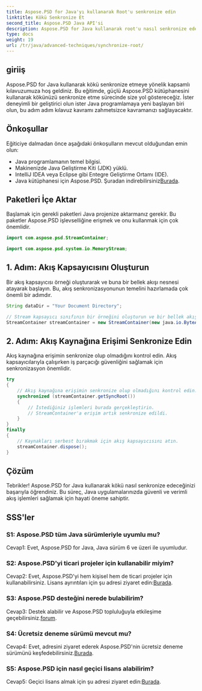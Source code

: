 ```yaml
---
title: Aspose.PSD for Java'yı kullanarak Root'u senkronize edin
linktitle: Kökü Senkronize Et
second_title: Aspose.PSD Java API'si
description: Aspose.PSD for Java kullanarak root'u nasıl senkronize edeceğinizi öğrenin. Verimli Java akışı işlemleri için adım adım kılavuzumuzu izleyin.
type: docs
weight: 19
url: /tr/java/advanced-techniques/synchronize-root/
---
```

## giriiş

Aspose.PSD for Java kullanarak kökü senkronize etmeye yönelik kapsamlı kılavuzumuza hoş geldiniz. Bu eğitimde, güçlü Aspose.PSD kütüphanesini kullanarak kökünüzü senkronize etme sürecinde size yol göstereceğiz. İster deneyimli bir geliştirici olun ister Java programlamaya yeni başlayan biri olun, bu adım adım kılavuz kavramı zahmetsizce kavramanızı sağlayacaktır.

## Önkoşullar

Eğiticiye dalmadan önce aşağıdaki önkoşulların mevcut olduğundan emin olun:

- Java programlamanın temel bilgisi.
- Makinenizde Java Geliştirme Kiti (JDK) yüklü.
- IntelliJ IDEA veya Eclipse gibi Entegre Geliştirme Ortamı (IDE).
-  Java kütüphanesi için Aspose.PSD. Şuradan indirebilirsiniz[Burada](https://releases.aspose.com/psd/java/).

## Paketleri İçe Aktar

Başlamak için gerekli paketleri Java projenize aktarmanız gerekir. Bu paketler Aspose.PSD işlevselliğine erişmek ve onu kullanmak için çok önemlidir.

```java
import com.aspose.psd.StreamContainer;

import com.aspose.psd.system.io.MemoryStream;
```

## 1. Adım: Akış Kapsayıcısını Oluşturun

Bir akış kapsayıcısı örneği oluşturarak ve buna bir bellek akışı nesnesi atayarak başlayın. Bu, akış senkronizasyonunun temelini hazırlamada çok önemli bir adımdır.

```java
String dataDir = "Your Document Directory";

// Stream kapsayıcı sınıfının bir örneğini oluşturun ve bir bellek akışı nesnesi atayın.
StreamContainer streamContainer = new StreamContainer(new java.io.ByteArrayInputStream(new byte[0]));
```

## 2. Adım: Akış Kaynağına Erişimi Senkronize Edin

Akış kaynağına erişimin senkronize olup olmadığını kontrol edin. Akış kapsayıcılarıyla çalışırken iş parçacığı güvenliğini sağlamak için senkronizasyon önemlidir.

```java
try
{
    // Akış kaynağına erişimin senkronize olup olmadığını kontrol edin.
    synchronized (streamContainer.getSyncRoot())
    {
        // İstediğiniz işlemleri burada gerçekleştirin.
        // StreamContainer'a erişim artık senkronize edildi.
    }
}
finally
{
    // Kaynakları serbest bırakmak için akış kapsayıcısını atın.
    streamContainer.dispose();
}
```

## Çözüm

Tebrikler! Aspose.PSD for Java kullanarak kökü nasıl senkronize edeceğinizi başarıyla öğrendiniz. Bu süreç, Java uygulamalarınızda güvenli ve verimli akış işlemleri sağlamak için hayati öneme sahiptir.

## SSS'ler

### S1: Aspose.PSD tüm Java sürümleriyle uyumlu mu?

Cevap1: Evet, Aspose.PSD for Java, Java sürüm 6 ve üzeri ile uyumludur.

### S2: Aspose.PSD'yi ticari projeler için kullanabilir miyim?

Cevap2: Evet, Aspose.PSD'yi hem kişisel hem de ticari projeler için kullanabilirsiniz. Lisans ayrıntıları için şu adresi ziyaret edin:[Burada](https://purchase.aspose.com/buy).

### S3: Aspose.PSD desteğini nerede bulabilirim?

 Cevap3: Destek alabilir ve Aspose.PSD topluluğuyla etkileşime geçebilirsiniz.[forum](https://forum.aspose.com/c/psd/34).

### S4: Ücretsiz deneme sürümü mevcut mu?

 Cevap4: Evet, adresini ziyaret ederek Aspose.PSD'nin ücretsiz deneme sürümünü keşfedebilirsiniz.[Burada](https://releases.aspose.com/).

### S5: Aspose.PSD için nasıl geçici lisans alabilirim?

 Cevap5: Geçici lisans almak için şu adresi ziyaret edin:[Burada](https://purchase.aspose.com/temporary-license/).